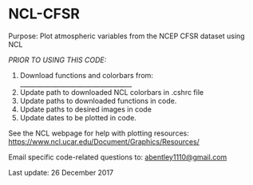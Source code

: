 # NCL-CFSR
Purpose: Plot atmospheric variables from the NCEP CFSR dataset using NCL

*PRIOR TO USING THIS CODE:*  
1) Download functions and colorbars from: ___________________________________
2) Update path to downloaded NCL colorbars in .cshrc file
3) Update paths to downloaded functions in code.
4) Update paths to desired images in code
5) Update dates to be plotted in code.

See the NCL webpage for help with plotting resources: https://www.ncl.ucar.edu/Document/Graphics/Resources/ 

Email specific code-related questions to: abentley1110@gmail.com

Last update: 26 December 2017

